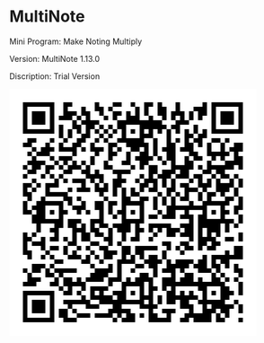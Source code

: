 # MultiNote
Mini Program: Make Noting Multiply

Version: MultiNote 1.13.0

Discription: Trial Version

![](https://github.com/iClassic-Live/MultiNote/blob/master/images/MultiNote%201.13.0.jpg?raw=true)
